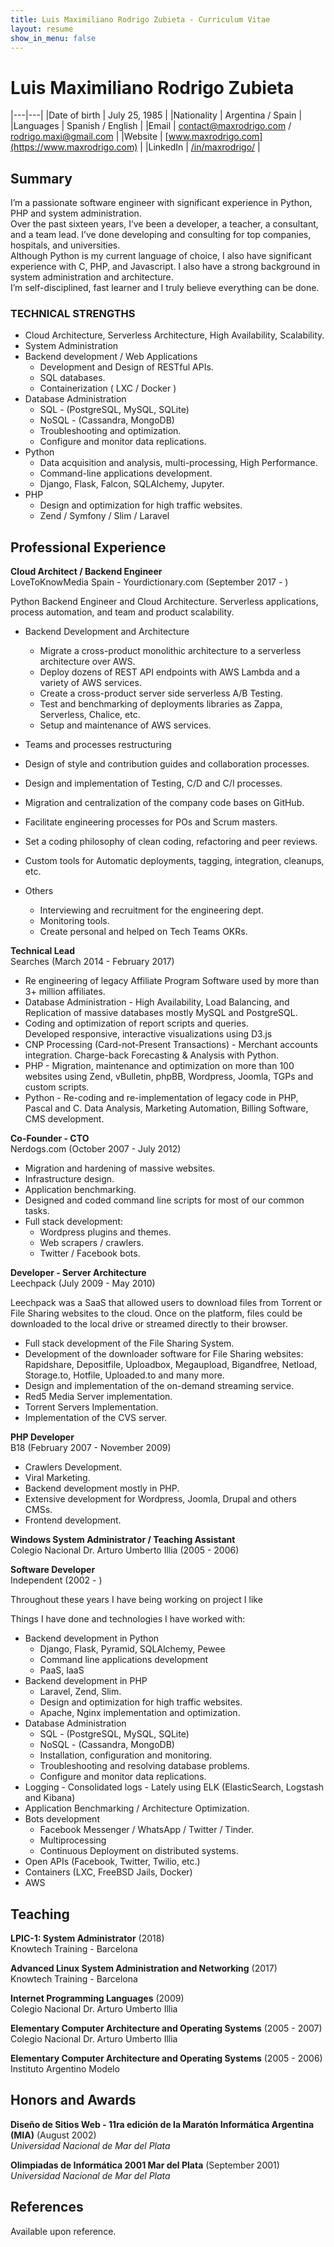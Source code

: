 ```yaml
---
title: Luis Maximiliano Rodrigo Zubieta - Curriculum Vitae
layout: resume
show_in_menu: false
---
```

# Luis Maximiliano Rodrigo Zubieta

|---|---|
|Date of birth | July 25, 1985 |
|Nationality | Argentina / Spain |
|Languages | Spanish / English |
|Email | [contact@maxrodrigo.com](mailto:contact@maxrodrigo.com) / [rodrigo.maxi@gmail.com](mailto:rodrigo.maxi@gmail.com) |
|Website | [www.maxrodrigo.com](https://www.maxrodrigo.com) |
|LinkedIn | [/in/maxrodrigo/](https://www.linkedin.com/in/maxrodrigo/) |

## Summary

I’m a passionate software engineer with significant experience in Python, PHP and system administration.  
Over the past sixteen years, I’ve been a developer, a teacher, a consultant, and a team lead. I’ve done developing and consulting for top companies, hospitals, and universities.  
Although Python is my current language of choice, I also have significant experience with C, PHP, and Javascript. I also have a strong background in system administration and architecture.  
I’m self-disciplined, fast learner and I truly believe everything can be done.


### TECHNICAL STRENGTHS

- Cloud Architecture, Serverless Architecture, High Availability, Scalability.
- System Administration
- Backend development / Web Applications
  - Development and Design of RESTful APIs.
  - SQL databases.
  - Containerization ( LXC / Docker )
- Database Administration
  - SQL - (PostgreSQL, MySQL, SQLite)
  - NoSQL - (Cassandra, MongoDB)
  - Troubleshooting and optimization.
  - Configure and monitor data replications.
- Python
  - Data acquisition and analysis, multi-processing, High Performance.
  - Command-line applications development.
  - Django, Flask, Falcon, SQLAlchemy, Jupyter.
- PHP
  - Design and optimization for high traffic websites.
  - Zend / Symfony / Slim / Laravel

## Professional Experience

__Cloud Architect / Backend Engineer__  
LoveToKnowMedia Spain - Yourdictionary.com
<span class="date">(September 2017 - )</span>

Python Backend Engineer and Cloud Architecture. Serverless applications, process automation, and team and product scalability.

- Backend Development and Architecture
  - Migrate a cross-product monolithic architecture to a serverless architecture over AWS.
  - Deploy dozens of REST API endpoints with AWS Lambda and a variety of AWS services.
  - Create a cross-product server side serverless A/B Testing.
  - Test and benchmarking of deployments libraries as Zappa, Serverless, Chalice, etc.
  - Setup and maintenance of AWS services.

- Teams and processes restructuring
- Design of style and contribution guides and collaboration processes.
- Design and implementation of Testing, C/D and C/I processes.
- Migration and centralization of the company code bases on GitHub.
- Facilitate engineering processes for POs and Scrum masters.
- Set a coding philosophy of clean coding, refactoring and peer reviews.
- Custom tools for Automatic deployments, tagging, integration, cleanups, etc.

- Others
  - Interviewing and recruitment for the engineering dept.
  - Monitoring tools.
  - Create personal and helped on Tech Teams OKRs.

__Technical Lead__  
Searches
<span class="date">(March 2014 - February 2017)</span>

- Re engineering of legacy Affiliate Program Software used by more than 3+ million affiliates.
- Database Administration - High Availability, Load Balancing, and Replication of massive databases mostly MySQL and PostgreSQL.
- Coding and optimization of report scripts and queries.  
  Developed responsive, interactive visualizations using D3.js
- CNP Processing (Card-not-Present Transactions) - Merchant accounts integration. Charge-back Forecasting & Analysis with Python.
- PHP - Migration, maintenance and optimization on more than 100 websites using Zend, vBulletin, phpBB, Wordpress, Joomla, TGPs and custom scripts.
- Python - Re-coding and re-implementation of legacy code in PHP, Pascal and C. Data Analysis, Marketing Automation, Billing Software, CMS development.


__Co-Founder - CTO__  
Nerdogs.com
<span class="date">(October 2007 - July 2012)</span>

- Migration and hardening of massive websites.
- Infrastructure design.
- Application benchmarking.
- Designed and coded command line scripts for most of our common tasks.
- Full stack development:
  - Wordpress plugins and themes.
  - Web scrapers / crawlers.
  - Twitter / Facebook bots.
  
__Developer - Server Architecture__  
Leechpack
<span class="date">(July 2009 - May 2010)</span>

Leechpack was a SaaS that allowed users to download files from Torrent or File Sharing websites to the cloud. Once on the platform, files could be downloaded to the local drive or streamed directly to their browser.

- Full stack development of the File Sharing System.
- Development of the downloader software for File Sharing websites:  
  Rapidshare, Depositfile, Uploadbox, Megaupload, Bigandfree, Netload, Storage.to, Hotfile, Uploaded.to and many more.
- Design and implementation of the on-demand streaming service.
- Red5 Media Server implementation.
- Torrent Servers Implementation.
- Implementation of the CVS server.

__PHP Developer__  
B18
<span class="date">(February 2007 - November 2009)</span>

- Crawlers Development.
- Viral Marketing.
- Backend development mostly in PHP.
- Extensive development for Wordpress, Joomla, Drupal and others CMSs.
- Frontend development.

__Windows System Administrator / Teaching Assistant__  
Colegio Nacional Dr. Arturo Umberto Illia
<span class="date">(2005 - 2006)</span>

__Software Developer__  
Independent
<span class="date">(2002 - )</span>

Throughout these years I have being working on project I like

Things I have done and technologies I have worked with:

- Backend development in Python
  - Django, Flask, Pyramid, SQLAlchemy, Pewee
  - Command line applications development
  - PaaS, IaaS
- Backend development in PHP
  - Laravel, Zend, Slim.
  - Design and optimization for high traffic websites.
  - Apache, Nginx implementation and optimization.
- Database Administration
  - SQL - (PostgreSQL, MySQL, SQLite)
  - NoSQL - (Cassandra, MongoDB)
  - Installation, configuration and monitoring.
  - Troubleshooting and resolving database problems.
  - Configure and monitor data replications.
- Logging - Consolidated logs - Lately using ELK (ElasticSearch, Logstash and Kibana)
- Application Benchmarking / Architecture Optimization.
- Bots development
  - Facebook Messenger / WhatsApp / Twitter / Tinder.
  - Multiprocessing
  - Continuous Deployment on distributed systems.
- Open APIs (Facebook, Twitter, Twilio, etc.)
- Containers (LXC, FreeBSD Jails, Docker)
- AWS

## Teaching

__LPIC-1: System Administrator__ (2018)  
Knowtech Training - Barcelona

__Advanced Linux System Administration and Networking__ (2017)  
Knowtech Training - Barcelona

__Internet Programming Languages__ (2009)  
Colegio Nacional Dr. Arturo Umberto Illia

__Elementary Computer Architecture and Operating Systems__ (2005 - 2007)  
Colegio Nacional Dr. Arturo Umberto Illia

__Elementary Computer Architecture and Operating Systems__ (2005 - 2006)  
Instituto Argentino Modelo

## Honors and Awards

__Diseño de Sitios Web - 11ra edición de la Maratón Informática Argentina (MIA)__ (August 2002)  
_Universidad Nacional de Mar del Plata_

__Olimpiadas de Informática 2001 Mar del Plata__ (September 2001)  
_Universidad Nacional de Mar del Plata_

## References

Available upon reference.
